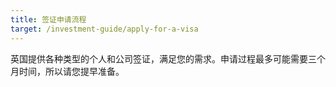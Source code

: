 ```yaml
---
title: 签证申请流程
target: /investment-guide/apply-for-a-visa
---
```


英国提供各种类型的个人和公司签证，满足您的需求。申请过程最多可能需要三个月时间，所以请您提早准备。 

